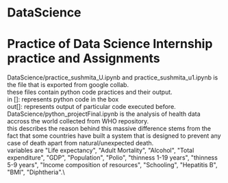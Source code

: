 # DataScience
# Practice of Data Science Internship practice and Assignments 
DataScience/practice_sushmita_U.ipynb and practice_sushmita_u1.ipynb is the file that is exported from google collab. \
these files contain python code practices and their output.\
in []: represents python code in the box\
out[]: represents output of particular code executed before.\
DataScience/python_projectFinal.ipynb is the analysis of health data accross the world collected from WHO repository.\
this describes the reason behind this massive difference stems from the fact that some countries have built a system that is designed to prevent any case of death apart from natural/unexpected death.\
variables are "Life expectancy", "Adult Mortality", "Alcohol", "Total expenditure", "GDP", "Population", "Polio", "thinness  1-19 years", "thinness 5-9 years", "Income composition of resources", "Schooling", "Hepatitis B", "BMI", "Diphtheria".\
